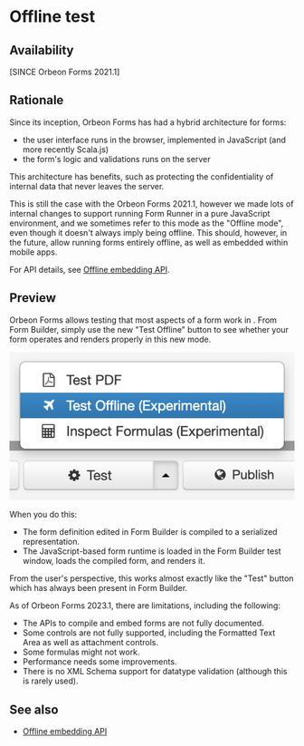 # Offline test

## Availability

[SINCE Orbeon Forms 2021.1]

## Rationale

Since its inception, Orbeon Forms has had a hybrid architecture for forms:

- the user interface runs in the browser, implemented in JavaScript (and more recently Scala.js)
- the form's logic and validations runs on the server

This architecture has benefits, such as protecting the confidentiality of internal data that never leaves the server.

This is still the case with the Orbeon Forms 2021.1, however we made lots of internal changes to support running Form Runner in a pure JavaScript environment, and we sometimes refer to this mode as the "Offline mode", even though it doesn't always imply being offline. This should, however, in the future, allow running forms entirely offline, as well as embedded within mobile apps.

For API details, see [Offline embedding API](/form-runner/api/other/offline-embedding-api.md).

## Preview

Orbeon Forms allows testing that most aspects of a form work in . From Form Builder, simply use the new "Test Offline" button to see whether your form operates and renders properly in this new mode.

![The "Test Offline" button](/form-builder/images/test-offline-button.png)

When you do this:

- The form definition edited in Form Builder is compiled to a serialized representation.
- The JavaScript-based form runtime is loaded in the Form Builder test window, loads the compiled form, and renders it. 

From the user's perspective, this works almost exactly like the "Test" button which has always been present in Form Builder.

As of Orbeon Forms 2023.1, there are limitations, including the following:
 
- The APIs to compile and embed forms are not fully documented.
- Some controls are not fully supported, including the Formatted Text Area as well as attachment controls.
- Some formulas might not work.
- Performance needs some improvements.
- There is no XML Schema support for datatype validation (although this is rarely used).

## See also

- [Offline embedding API](/form-runner/api/other/offline-embedding-api.md)